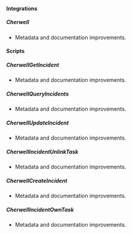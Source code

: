 
#### Integrations

##### Cherwell

- Metadata and documentation improvements.

#### Scripts

##### CherwellGetIncident

- Metadata and documentation improvements.
##### CherwellQueryIncidents

- Metadata and documentation improvements.
##### CherwellUpdateIncident

- Metadata and documentation improvements.
##### CherwellIncidentUnlinkTask

- Metadata and documentation improvements.
##### CherwellCreateIncident

- Metadata and documentation improvements.
##### CherwellIncidentOwnTask

- Metadata and documentation improvements.
